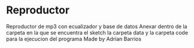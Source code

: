 # Reproductor
Reproductor de mp3 con ecualizador y base de datos
Anexar dentro de la carpeta en la que se encuentra el sketch la carpeta data y la carpeta code para la ejecucion del programa
Made by Adrian Barrios
